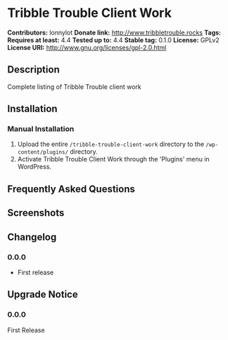 # Tribble Trouble Client Work #
**Contributors:**      lonnylot
**Donate link:**       http://www.tribbletrouble.rocks
**Tags:**
**Requires at least:** 4.4
**Tested up to:**      4.4
**Stable tag:**        0.1.0
**License:**           GPLv2
**License URI:**       http://www.gnu.org/licenses/gpl-2.0.html

## Description ##

Complete listing of Tribble Trouble client work

## Installation ##

### Manual Installation ###

1. Upload the entire `/tribble-trouble-client-work` directory to the `/wp-content/plugins/` directory.
2. Activate Tribble Trouble Client Work through the 'Plugins' menu in WordPress.

## Frequently Asked Questions ##


## Screenshots ##


## Changelog ##

### 0.0.0 ###
* First release

## Upgrade Notice ##

### 0.0.0 ###
First Release
